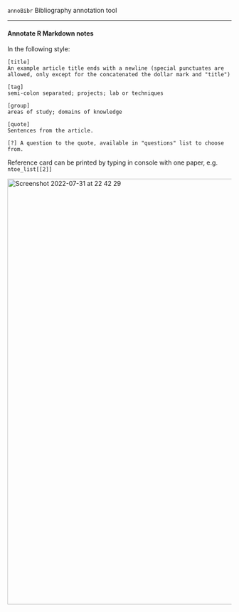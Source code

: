 
`annoBibr` Bibliography annotation tool

---

#### Annotate R Markdown notes

In the following style:
```
[title] 
An example article title ends with a newline (special punctuates are allowed, only except for the concatenated the dollar mark and "title")

[tag]
semi-colon separated; projects; lab or techniques

[group]
areas of study; domains of knowledge

[quote]
Sentences from the article.

[?] A question to the quote, available in "questions" list to choose from.
```

Reference card can be printed by typing in console with one paper, e.g. `ntoe_list[[2]]`

<img width="956" alt="Screenshot 2022-07-31 at 22 42 29" src="https://user-images.githubusercontent.com/8829224/182044589-96902912-3196-409f-94de-d856edbee259.png">
